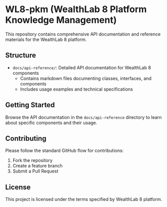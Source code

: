 # WL8-pkm (WealthLab 8 Platform Knowledge Management)

This repository contains comprehensive API documentation and reference materials for the WealthLab 8 platform.

## Structure

- `docs/api-reference/`: Detailed API documentation for WealthLab 8 components
  - Contains markdown files documenting classes, interfaces, and components
  - Includes usage examples and technical specifications

## Getting Started

Browse the API documentation in the `docs/api-reference` directory to learn about specific components and their usage.

## Contributing

Please follow the standard GitHub flow for contributions:
1. Fork the repository
2. Create a feature branch
3. Submit a Pull Request

## License

This project is licensed under the terms specified by WealthLab 8 platform.
